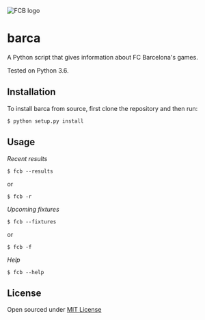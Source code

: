 ![FCB logo](https://pespespes.files.wordpress.com/2013/07/fc-barcelona.png)
# barca
A Python script that gives information about FC Barcelona's games.

Tested on Python 3.6.

## Installation
To install barca from source, first clone the repository and then run:
```
$ python setup.py install
```

## Usage
*Recent results*  
```
$ fcb --results
```
or
```
$ fcb -r
```

*Upcoming fixtures*
```
$ fcb --fixtures
```
or
```
$ fcb -f
```
*Help*
```
$ fcb --help
```

## License
Open sourced under [MIT License](LICENSE)
